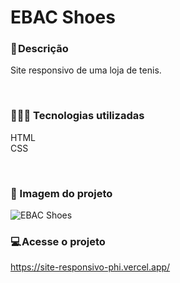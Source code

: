# EBAC Shoes

### 📝 Descrição
Site responsivo de uma loja de tenis.

</br>

### 👨🏻‍💻 Tecnologias utilizadas 
HTML </br>
CSS </br>

</br>

### 🎴 Imagem do projeto
![EBAC Shoes](https://user-images.githubusercontent.com/114628700/216691008-791bcc41-a8ae-4796-bb16-736d5cfcf849.png)
</br>


### 💻 Acesse o projeto
https://site-responsivo-phi.vercel.app/
